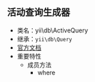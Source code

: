 ## 活动查询生成器
* 类名：yii\db\ActiveQuery 
* 继承：`yii\db\Query`
* [官方文档](https://www.yiichina.com/doc/api/2.0/yii-db-activequery)
* 重要特性
    * 成员方法
        * where